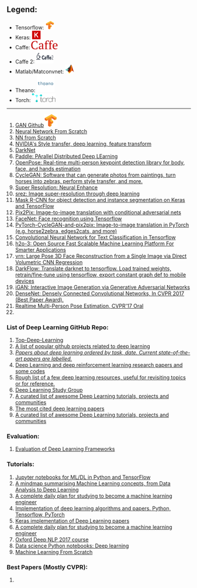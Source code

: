 ## Legend:
- Tensorflow: <img src="logo/tf.jpg" width="24" height="24" />
- Keras: <img src="logo/Keras_Logo.jpg" width="24" height="24" />
- Caffe: <img src="logo/caffe-logo.png" width="72" height="24" />
- Caffe 2: <img src="logo/caffe2-logo.png" width="48" height="36" />
- Matlab/Matconvnet: <img src="logo/matlab-Logo.png" width="24" height="24" />
- Theano: <img src="logo/theano-logo.png" width="48" />
- Torch: <img src="logo/torch-logo.png" height="24" />

***

1. [GAN Github](https://github.com/YadiraF/GAN)<img src="Logo/tf.jpg" src="https://www.google.co.in/" width="36" height="36" />
2. [Neural Network From Scratch](https://github.com/pangolulu/neural-network-from-scratch)
3. [NN from Scratch](https://github.com/dennybritz/nn-from-scratch)
4. [NVIDIA's Style transfer, deep learning, feature transform](https://github.com/NVIDIA/FastPhotoStyle)
5. [DarkNet](https://github.com/pjreddie/darknet)
6. [Paddle: PArallel Distributed Deep LEarning](https://github.com/PaddlePaddle/Paddle)
7. [OpenPose: Real-time multi-person keypoint detection library for body, face, and hands estimation](https://github.com/CMU-Perceptual-Computing-Lab/openpose)
8. [CycleGAN: Software that can generate photos from paintings, turn horses into zebras, perform style transfer, and more.](https://github.com/junyanz/CycleGAN)
9. [Super Resolution: Neural Enhance](https://github.com/alexjc/neural-enhance)
10. [srez: Image super-resolution through deep learning](https://github.com/david-gpu/srez)
11. [Mask R-CNN for object detection and instance segmentation on Keras and TensorFlow](https://github.com/matterport/Mask_RCNN)
12. [Pix2Pix: Image-to-image translation with conditional adversarial nets](https://github.com/phillipi/pix2pix)
13. [FaceNet: Face recognition using Tensorflow](https://github.com/davidsandberg/facenet)
14. [PyTorch-CycleGAN-and-pix2pix: Image-to-image translation in PyTorch (e.g. horse2zebra, edges2cats, and more)](https://github.com/junyanz/pytorch-CycleGAN-and-pix2pix) 
15. [Convolutional Neural Network for Text Classification in Tensorflow](https://github.com/dennybritz/cnn-text-classification-tf)
16. [h2o-3: Open Source Fast Scalable Machine Learning Platform For Smarter Applications](https://github.com/h2oai/h2o-3)
17. [vrn: Large Pose 3D Face Reconstruction from a Single Image via Direct Volumetric CNN Regression](https://github.com/AaronJackson/vrn)
18. [DarkFlow: Translate darknet to tensorflow. Load trained weights, retrain/fine-tune using tensorflow, export constant graph def to mobile devices](https://github.com/thtrieu/darkflow)
19. [iGAN: Interactive Image Generation via Generative Adversarial Networks](https://github.com/junyanz/iGAN)
20. [DenseNet: Densely Connected Convolutional Networks, In CVPR 2017 (Best Paper Award).](https://github.com/liuzhuang13/DenseNet)
21. [Realtime Multi-Person Pose Estimation, CVPR'17 Oral](https://github.com/ZheC/Realtime_Multi-Person_Pose_Estimation)
23. []()


### List of Deep Learning GitHub Repo:
1. [Top-Deep-Learning](https://github.com/mbadry1/Top-Deep-Learning)
2. [A list of popular github projects related to deep learning](https://github.com/aymericdamien/TopDeepLearning)
3. *[Papers about deep learning ordered by task, date. Current state-of-the-art papers are labelled.](https://github.com/sbrugman/deep-learning-papers)*
4. [Deep Learning and deep reinforcement learning research papers and some codes](https://github.com/endymecy/awesome-deeplearning-resources)
5. [Rough list of a few deep learning resources, useful for revisiting topics or for reference.](https://github.com/guillaume-chevalier/Awesome-Deep-Learning-Resources)
6. [Deep Learning Study Group](https://github.com/the-deep-learners/study-group)
7. [A curated list of awesome Deep Learning tutorials, projects and communities](https://github.com/ChristosChristofidis/awesome-deep-learning)
8. [The most cited deep learning papers](https://github.com/terryum/awesome-deep-learning-papers)
9. [A curated list of awesome Deep Learning tutorials, projects and communities](https://github.com/ChristosChristofidis/awesome-deep-learning)

### Evaluation:
1. [Evaluation of Deep Learning Frameworks](https://github.com/zer0n/deepframeworks)




### Tutorials:
1. [Jupyter notebooks for ML/DL in Python and TensorFlow](https://github.com/ageron/handson-ml)
2. [A mindmap summarising Machine Learning concepts, from Data Analysis to Deep Learning](https://github.com/dformoso/machine-learning-mindmap)
3. [A complete daily plan for studying to become a machine learning engineer]()
4. [Implementation of deep learning algorithms and papers. Python, Tensorflow, PyTorch](https://github.com/JasonBenn/deep-learning-implementations)
5. [Keras implementation of Deep Learning papers](https://github.com/williamFalcon/keras-deep-learning-paper-implementations)
6. [A complete daily plan for studying to become a machine learning engineer](https://github.com/ZuzooVn/machine-learning-for-software-engineers)
7. [Oxford Deep NLP 2017 course](https://github.com/oxford-cs-deepnlp-2017/lectures)
8. [Data science Python notebooks: Deep learning](https://github.com/donnemartin/data-science-ipython-notebooks)
9. [Machine Learning From Scratch](https://github.com/eriklindernoren/ML-From-Scratch)


### Best Papers (Mostly CVPR):
1. 
